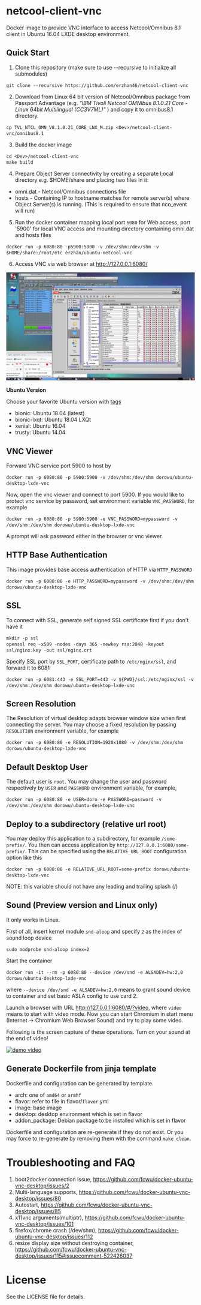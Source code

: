 netcool-client-vnc
=========================

Docker image to provide VNC interface to access Netcool/Omnibus 8.1 client in Ubuntu 16.04 LXDE desktop environment.

Quick Start
-------------------------

1. Clone this repository (make sure to use --recursive to initialize all submodules)
```
git clone --recursive https://github.com/erzhan46/netcool-client-vnc
```
2. Download from Linux 64 bit version of Netcool/Omnibus package from Passport Advantage (e.g. _"IBM Tivoli Netcool OMNIbus 8.1.0.21 Core - Linux 64bit Multilingual (CC3V7ML)"_ ) and copy it to omnibus8.1 directory.
```
cp TVL_NTCL_OMN_V8.1.0.21_CORE_LNX_M.zip <Dev>/netcool-client-vnc/omnibus8.1
```
3. Build the docker image
```
cd <Dev>/netcool-client-vnc
make build
```
4. Prepare Object Server connectivity by creating a separate l;ocal directory e.g. $HOME/share and placing two files in it:
- omni.dat - Netcool/Omnibus connections file
- hosts - Containing IP to hostname matches for remote server(s) where Object Server(s) is running. (This is required to ensure that nco_event will run)
5. Run the docker container mapping local port `6080` for Web access, port '5900' for local VNC access and mounting directory containing omni.dat and hosts files
```
docker run -p 6080:80 -p5900:5900 -v /dev/shm:/dev/shm -v $HOME/share:/root/etc erzhan/ubuntu-netcool-vnc

```
6. Access VNC via web browser at http://127.0.0.1:6080/

<img src="https://github.com/erzhan46/netcool-client-vnc/blob/master/screenshots/omnibus.png" width=700/>

**Ubuntu Version**

Choose your favorite Ubuntu version with [tags](https://hub.docker.com/r/dorowu/ubuntu-desktop-lxde-vnc/tags/)

- bionic: Ubuntu 18.04 (latest)
- bionic-lxqt: Ubuntu 18.04 LXQt
- xenial: Ubuntu 16.04
- trusty: Ubuntu 14.04

VNC Viewer
------------------

Forward VNC service port 5900 to host by

```
docker run -p 6080:80 -p 5900:5900 -v /dev/shm:/dev/shm dorowu/ubuntu-desktop-lxde-vnc
```

Now, open the vnc viewer and connect to port 5900. If you would like to protect vnc service by password, set environment variable `VNC_PASSWORD`, for example

```
docker run -p 6080:80 -p 5900:5900 -e VNC_PASSWORD=mypassword -v /dev/shm:/dev/shm dorowu/ubuntu-desktop-lxde-vnc
```

A prompt will ask password either in the browser or vnc viewer.

HTTP Base Authentication
---------------------------

This image provides base access authentication of HTTP via `HTTP_PASSWORD`

```
docker run -p 6080:80 -e HTTP_PASSWORD=mypassword -v /dev/shm:/dev/shm dorowu/ubuntu-desktop-lxde-vnc
```

SSL
--------------------

To connect with SSL, generate self signed SSL certificate first if you don't have it

```
mkdir -p ssl
openssl req -x509 -nodes -days 365 -newkey rsa:2048 -keyout ssl/nginx.key -out ssl/nginx.crt
```

Specify SSL port by `SSL_PORT`, certificate path to `/etc/nginx/ssl`, and forward it to 6081

```
docker run -p 6081:443 -e SSL_PORT=443 -v ${PWD}/ssl:/etc/nginx/ssl -v /dev/shm:/dev/shm dorowu/ubuntu-desktop-lxde-vnc
```

Screen Resolution
------------------

The Resolution of virtual desktop adapts browser window size when first connecting the server. You may choose a fixed resolution by passing `RESOLUTION` environment variable, for example

```
docker run -p 6080:80 -e RESOLUTION=1920x1080 -v /dev/shm:/dev/shm dorowu/ubuntu-desktop-lxde-vnc
```

Default Desktop User
--------------------

The default user is `root`. You may change the user and password respectively by `USER` and `PASSWORD` environment variable, for example,

```
docker run -p 6080:80 -e USER=doro -e PASSWORD=password -v /dev/shm:/dev/shm dorowu/ubuntu-desktop-lxde-vnc
```

Deploy to a subdirectory (relative url root)
--------------------------------------------

You may deploy this application to a subdirectory, for example `/some-prefix/`. You then can access application by `http://127.0.0.1:6080/some-prefix/`. This can be specified using the `RELATIVE_URL_ROOT` configuration option like this

```
docker run -p 6080:80 -e RELATIVE_URL_ROOT=some-prefix dorowu/ubuntu-desktop-lxde-vnc
```

NOTE: this variable should not have any leading and trailing splash (/)

Sound (Preview version and Linux only)
--------------------------------------

It only works in Linux. 

First of all, insert kernel module `snd-aloop` and specify `2` as the index of sound loop device

```
sudo modprobe snd-aloop index=2
```

Start the container

```
docker run -it --rm -p 6080:80 --device /dev/snd -e ALSADEV=hw:2,0 dorowu/ubuntu-desktop-lxde-vnc
```

where `--device /dev/snd -e ALSADEV=hw:2,0` means to grant sound device to container and set basic ASLA config to use card 2.

Launch a browser with URL http://127.0.0.1:6080/#/?video, where `video` means to start with video mode. Now you can start Chromium in start menu (Internet -> Chromium Web Browser Sound) and try to play some video.

Following is the screen capture of these operations. Turn on your sound at the end of video!

[![demo video](http://img.youtube.com/vi/Kv9FGClP1-k/0.jpg)](http://www.youtube.com/watch?v=Kv9FGClP1-k)


Generate Dockerfile from jinja template
-------------------

Dockerfile and configuration can be generated by template. 

- arch: one of `amd64` or `armhf`
- flavor: refer to file in flavor/`flavor`.yml
- image: base image
- desktop: desktop environment which is set in flavor
- addon_package: Debian package to be installed which is set in flavor

Dockerfile and configuration are re-generate if they do not exist. Or you may force to re-generate by removing them with the command `make clean`.

Troubleshooting and FAQ
==================

1. boot2docker connection issue, https://github.com/fcwu/docker-ubuntu-vnc-desktop/issues/2
2. Multi-language supports, https://github.com/fcwu/docker-ubuntu-vnc-desktop/issues/80
3. Autostart, https://github.com/fcwu/docker-ubuntu-vnc-desktop/issues/85
4. x11vnc arguments(multiptr), https://github.com/fcwu/docker-ubuntu-vnc-desktop/issues/101
5. firefox/chrome crash (/dev/shm), https://github.com/fcwu/docker-ubuntu-vnc-desktop/issues/112
6. resize display size without destroying container, https://github.com/fcwu/docker-ubuntu-vnc-desktop/issues/115#issuecomment-522426037

License
==================

See the LICENSE file for details.
